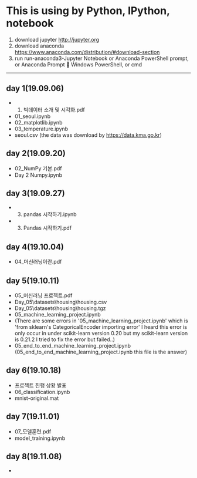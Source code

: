﻿This is using by Python, IPython, notebook
===============================
1. download jupyter
	http://jupyter.org
2. download anaconda
	https://www.anaconda.com/distribution/#download-section 
3. run
	run-anaconda3-Jupyter Notebook
or 	Anaconda PowerShell prompt, or  Anaconda Prompt  Windows PowerShell, or cmd

-------------------

## day 1(19.09.06)
* 01. 빅데이터 소개 및 시각화.pdf
* 01_seoul.ipynb
* 02_matplotlib.ipynb
* 03_temperature.ipynb
* seoul.csv  (the data was download by  https://data.kma.go.kr)

## day 2(19.09.20)
* 02_NumPy 기본.pdf
* Day 2 Numpy.ipynb

## day 3(19.09.27)
* 03. pandas 시작하기.ipynb
* 03. Pandas 시작하기.pdf

## day 4(19.10.04)
* 04_머신러닝이란.pdf

## day 5(19.10.11)
* 05_머신러닝 프로젝트.pdf
* Day_05\datasets\housing\housing.csv
* Day_05\datasets\housing\housing.tgz
* 05_machine_learning_project.ipynb
* (There are some errors in '05_machine_learning_project.ipynb'
 which is 'from sklearn's CategoricalEncoder importing error'
 I heard this error is only occur in under scikit-learn version 0.20
 but my scikit-learn version is 0.21.2
 I tried to fix the error but failed..)
* 05_end_to_end_machine_learning_project.ipynb
(05_end_to_end_machine_learning_project.ipynb this file is the answer)

## day 6(19.10.18)
* 프로젝트 진행 상황 발표
* 06_classification.ipynb
* mnist-original.mat

## day 7(19.11.01)
* 07_모델훈련.pdf
* model_training.ipynb

## day 8(19.11.08)
* 